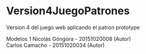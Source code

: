 # Version4JuegoPatrones

Version 4 del juego web aplicando el patron prototype

Modelos 1 
Nicolás Góngora - 20151020008 (Autor) 
<br>
Carlos Camacho - 20151020034 (Autor)
